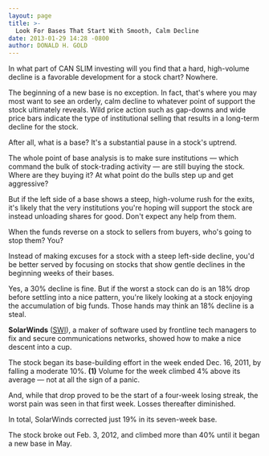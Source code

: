 ```yaml
---
layout: page
title: >-
  Look For Bases That Start With Smooth, Calm Decline
date: 2013-01-29 14:28 -0800
author: DONALD H. GOLD
---
```





In what part of CAN SLIM investing will you find that a hard, high-volume decline is a favorable development for a stock chart? Nowhere.


The beginning of a new base is no exception. In fact, that's where you may most want to see an orderly, calm decline to whatever point of support the stock ultimately reveals. Wild price action such as gap-downs and wide price bars indicate the type of institutional selling that results in a long-term decline for the stock.


After all, what is a base? It's a substantial pause in a stock's uptrend.


The whole point of base analysis is to make sure institutions — which command the bulk of stock-trading activity — are still buying the stock. Where are they buying it? At what point do the bulls step up and get aggressive?


But if the left side of a base shows a steep, high-volume rush for the exits, it's likely that the very institutions you're hoping will support the stock are instead unloading shares for good. Don't expect any help from them.


When the funds reverse on a stock to sellers from buyers, who's going to stop them? You?


Instead of making excuses for a stock with a steep left-side decline, you'd be better served by focusing on stocks that show gentle declines in the beginning weeks of their bases.


Yes, a 30% decline is fine. But if the worst a stock can do is an 18% drop before settling into a nice pattern, you're likely looking at a stock enjoying the accumulation of big funds. Those hands may think an 18% decline is a steal.


**SolarWinds** ([SWI](https://research.investors.com/quote.aspx?symbol=SWI)), a maker of software used by frontline tech managers to fix and secure communications networks, showed how to make a nice descent into a cup.


The stock began its base-building effort in the week ended Dec. 16, 2011, by falling a moderate 10%. ****(1**)** Volume for the week climbed 4% above its average — not at all the sign of a panic.


And, while that drop proved to be the start of a four-week losing streak, the worst pain was seen in that first week. Losses thereafter diminished.


In total, SolarWinds corrected just 19% in its seven-week base.


The stock broke out Feb. 3, 2012, and climbed more than 40% until it began a new base in May.




